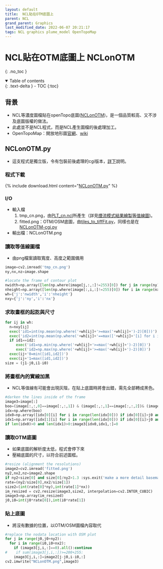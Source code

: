 ```yaml
---
layout: default
title:  NCL貼在OTM底圖上
parent: NCL
grand_parent: Graphics
last_modified_date: 2022-06-07 20:21:17
tags: NCL graphics plume_model OpenTopoMap
---
```


# NCL貼在OTM底圖上 NCLonOTM

{: .no_toc }

<details open markdown="block">
  <summary>
    Table of contents
  </summary>
  {: .text-delta }
- TOC
{:toc}
</details>

## 背景

- NCL等濃度圖檔貼在openTopo底圖([NCLonOTM][1])，是一個品質較高、又不涉及底圖版權的做法。
- 此處並不是NCL程式，而是NCL產生圖檔的後處理加工。
- OpenTopoMap：開放地形圖[官網](https://opentopomap.org)、[wiki](https://wiki.openstreetmap.org/wiki/OpenTopoMap)

## NCLonOTM.py

- 這支程式是獨立版，令有包裝前後處理的cgi版本，[詳下](#NCLonOTM-cgi.py)說明。

### 程式下載

{% include download.html content="[NCLonOTM.py][1]" %}

### I/O

- 輸入檔
  1. tmp_cn.png，由[PLT_cn.ncl](https://github.com/sinotec2/Focus-on-Air-Quality/blob/main/utilities/Graphics/CaaS/PLT_cn.ncl)所產生（詳見[煙流模式結果繪製等值線圖](../NCL/PLT_cn))。
  2. fitted.png：OTM/OSM底圖，由[tiles_to_tiffFit.py](https://github.com/sinotec2/Focus-on-Air-Quality/blob/main/utilities/Graphics/CaaS/tiles_to_tiffFit.py)，同樣也是在[NCLonOTM-cgi.py](https://github.com/sinotec2/Focus-on-Air-Quality/blob/main/utilities/Graphics/CaaS/NCLonOTM-cgi.py)
- 輸出檔：NCLonOTM.png

### 讀取等值線圖檔

- 由png檔案讀取寬度、高度之範圍備用

```python
image=cv2.imread('tmp_cn.png')
ny,nx,nz=image.shape

#locate the frame of contour plot
nwidth=np.array([len(np.where(image[j,:,:]!=255)[0]) for j in range(ny)])
nheight=np.array([len(np.where(image[:,i,:]!=255)[0]) for i in range(nx)])
wh={'j':'nwidth','i':'nheight'}
nxy={'j':'ny','i':'nx'}
```

### 求取畫框的起訖與尺寸

```python
for ij in wh:
  n=nxy[ij]
  exec('id1=int(np.mean(np.where('+wh[ij]+'>=max('+wh[ij]+')-2)[0]))')
  exec('id2=int(np.mean(np.where('+wh[ij]+'==max(['+wh[ij]+'[i] for i in range('+n+') if abs(i-id1) > 2]))))')
  if id1==id2:
     exec('id1=np.min(np.where('+wh[ij]+'>=max('+wh[ij]+')-2)[0])')  
     exec('id2=np.max(np.where('+wh[ij]+'>=max('+wh[ij]+')-2)[0])')  
  exec(ij+'0=min([id1,id2])')
  exec(ij+'1=max([id1,id2])')
size = (j1-j0,i1-i0)
```

### 將畫框內的實線加黑

- NCL等值線有可能會出現灰階，在貼上底圖時將會出錯，需先全部轉成黑色。

```python
#darken the lines inside of the frame
image3=image[:]
boo=(image[:,:,0]==image[:,:,1]) & (image[:,:,1]==image[:,:,2])& (image[:,:,2]!=255)
idx=np.where(boo)
idx0=np.array([idx[0][i] for i in range(len(idx[0])) if idx[0][i]>j0 and idx[0][i]<j1 and idx[1][i]>i0 and idx[1][i]<i1])
idx1=np.array([idx[1][i] for i in range(len(idx[0])) if idx[0][i]>j0 and idx[0][i]<j1 and idx[1][i]>i0 and idx[1][i]<i1])
if len(idx0)>0 and len(idx1)>0:image3[idx0,idx1,:]=0
```

### 讀取OTM底圖

- 如果底圖的解析度太低，程式會停下來
- 壓縮底圖的尺寸，以符合前述圖框。

```python
#resize (alignment the resolutions)
image2=cv2.imread('fitted.png')
ny2,nx2,nz=image2.shape
if ny2<size[0] and size[0]/ny2>1.3 :sys.exit('make a more detail basemap')
rate=(ny2/size[0],nx2/size[1])
size2=(int(rate[0]*ny),int(rate[1]*nx))
im_resized = cv2.resize(image3,size2, interpolation=cv2.INTER_CUBIC)
image3=np.array(im_resized)
j0,i0=int(j0*rate[0]),int(i0*rate[1])
```

### 貼上底圖

- 將沒有數據的位置，以OTM/OSM圖檔內容取代

```python
#replace the nodata location with OSM plot
for j in range(j0,j0+ny2):
  for i in range(i0,i0+nx2):
    if (image3[j,i,:]==0).all():continue  
#    if sum(image3[j,i,:])>=200+255:
    image3[j,i,:]=image2[j-j0,i-i0,:]
cv2.imwrite("NCLonOTM.png",image3)
```

[1]: https://github.com/sinotec2/Focus-on-Air-Quality/blob/main/utilities/Graphics/NCL/NCLonOTM.py "NCLonOTM.py"